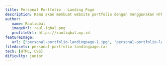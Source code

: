 ```yaml
---
title: Personal Portfolio - Landing Page
description: Kamu akan membuat website portfolio dengan menggunakan HTML dan CSS, kamu juga bisa membuatnya menjadi Responsive agar bisa di akses di device manapun.
author:
   name: Rauliqbal
   imageUrl: raul-iqbal.png
   profileUrl: https://rauliqbal.my.id
featureImage:
   url: ["personal-portfolio-landingpage-1.jpg", "personal-portfolio-landingpage-2.jpg"]
fileAssets: personal-portfolio-landingpage.rar
tech: [HTML, CSS]
dificulty: junior
---
```

